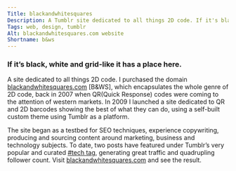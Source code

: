 ```yaml
---
Title: blackandwhitesquares
Description: A Tumblr site dedicated to all things 2D code. If it's black, white and grid-like it has a place here.
Tags: web, design, tumblr
Alt: blackandwhitesquares.com website
Shortname: b&ws
---
```

### If it’s black, white and grid-like it has a place here.

A site dedicated to all things 2D code. I purchased the domain [blackandwhitesquares.com](http://blackandwhitesquares.com/) [B&WS], which encapsulates the whole genre of 2D code, back in 2007 when QR(Quick Response) codes were coming to the attention of western markets. In 2009 I launched a site dedicated to QR and 2D barcodes showing the best of what they can do, using a self-built custom theme using Tumblr as a platform.

The site began as a testbed for SEO techniques, experience copywriting, producing and sourcing content around marketing, business and technology subjects. To date, two posts have featured under Tumblr’s very popular and curated [#tech tag](http://www.tumblr.com/tagged/tech), generating great traffic and quadrupling follower count. Visit [blackandwhitesquares.com](http://blackandwhitesquares.com/) and see the result.